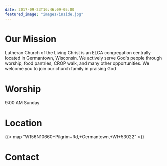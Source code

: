 ```yaml
---
date: 2017-09-23T16:46:09-05:00
featured_image: "images/inside.jpg"
---
```

# Our Mission
​Lutheran Church of the Living Christ is an ELCA congregation centrally located in Germantown, Wisconsin.  We actively serve God's people through worship, food pantries, CROP walk, and many other opportunities.  We welcome you to join our church family in praising God

# Worship
9:00 AM Sunday

# Location
{{< map "W156N10660+Pilgrim+Rd,+Germantown,+WI+53022" >}}

# Contact
